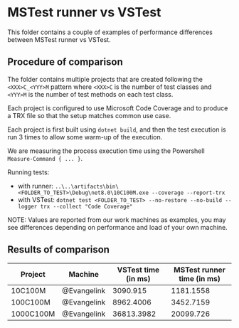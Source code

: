 # MSTest runner vs VSTest

This folder contains a couple of examples of performance differences between MSTest runner vs VSTest.

## Procedure of comparison

The folder contains multiple projects that are created following the `<XXX>C_<YYY>M` pattern where `<XXX>C` is the number of test classes and `<YYY>M` is the number of test methods on each test class.

Each project is configured to use Microsoft Code Coverage and to produce a TRX file so that the setup matches common use case.

Each project is first built using `dotnet build`, and then the test execution is run 3 times to allow some warm-up of the execution.

We are measuring the process execution time using the Powershell `Measure-Command { ... }`.

Running tests:

- with runner: `..\..\artifacts\bin\<FOLDER_TO_TEST>\Debug\net8.0\10C100M.exe --coverage --report-trx`
- with VSTest: `dotnet test <FOLDER_TO_TEST> --no-restore --no-build --logger trx --collect "Code Coverage"`

NOTE: Values are reported from our work machines as examples, you may see differences depending on performance and load of your own machine.

## Results of comparison

| Project   | Machine     | VSTest time (in ms) | MSTest runner time (in ms) |
|-----------|-------------|---------------------|----------------------------|
| 10C100M   | @Evangelink | 3090.915            | 1181.1558                  |
| 100C100M  | @Evangelink | 8962.4006           | 3452.7159                  |
| 1000C100M | @Evangelink | 36813.3982          | 20099.726                  |
